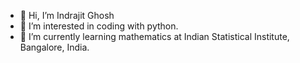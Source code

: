 - 👋 Hi, I’m Indrajit Ghosh
- 👀 I’m interested in coding with python.
- 🌱 I’m currently learning mathematics at Indian Statistical Institute, Bangalore, India.

<!---
indrajit912/indrajit912 is a ✨ special ✨ repository because its `README.md` (this file) appears on your GitHub profile.
You can click the Preview link to take a look at your changes.
--->

